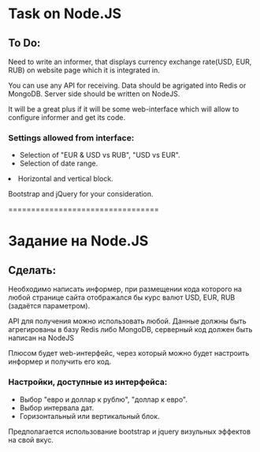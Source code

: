 <h1>Task on Node.JS</h1>

<h2>To Do:</h2>

Need to write an informer, that displays currency exchange rate(USD, EUR, RUB) on website page which it is integrated in.

You can use any API for receiving.
Data should be agrigated into Redis or MongoDB. Server side should be written on NodeJS.

It will be a great plus if it will be some web-interface which will allow to configure informer and get its code.

<h3>Settings allowed from interface:</h3>
  <ul>
    <li>Selection of "EUR & USD vs RUB", "USD vs EUR".</li>
    <li>Selection of date range.</ul>
    <li>Horizontal and vertical block.</li>
  </ul>

Bootstrap and jQuery for your consideration.

=================================

<h1>Задание на Node.JS</h1>

<h2>Сделать:</h2>

Необходимо написать информер, при размещении кода которого на любой странице сайта отображался бы курс валют USD, EUR, RUB  (задаётся параметром).

API для получения можно использовать любой.
Данные должны быть агрегированы в базу Redis либо MongoDB, серверный код должен быть написан на NodeJS

Плюсом будет web-интерфейс, через который можно будет настроить информер и получить его код.

<h3>Настройки, доступные из интерфейса:</h3>
  <ul>
    <li>Выбор "евро и доллар к рублю", "доллар к евро".</li>
    <li>Выбор интервала дат.</li>
    <li>Горизонтальный или вертикальный блок.</li>
  </ul>

Предполагается использование bootstrap и jquery визульных эффектов на свой вкус.

